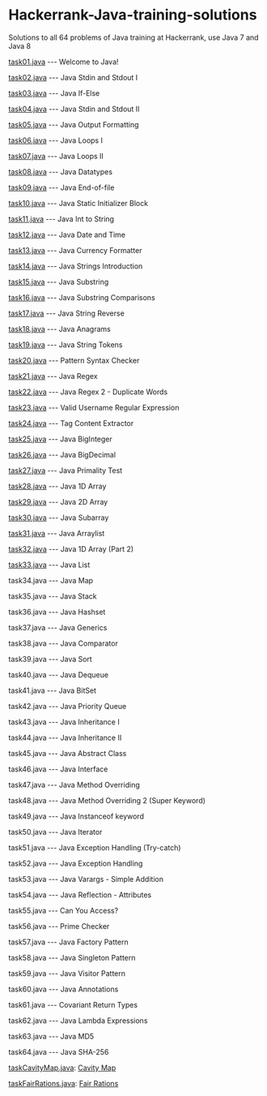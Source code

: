 # Hackerrank-Java-training-solutions
Solutions to all 64 problems of Java training at Hackerrank, use Java 7 and Java 8

[task01.java](task01.java) --- Welcome to Java!

[task02.java](task02.java) --- Java Stdin and Stdout I

[task03.java](task03.java) --- Java If-Else

[task04.java](task04.java) --- Java Stdin and Stdout II

[task05.java](task05.java) --- Java Output Formatting

[task06.java](task06.java) --- Java Loops I

[task07.java](task07.java) --- Java Loops II

[task08.java](task08.java) --- Java Datatypes

[task09.java](task09.java) --- Java End-of-file

[task10.java](task10.java) --- Java Static Initializer Block

[task11.java](task11.java) --- Java Int to String

[task12.java](task12.java) --- Java Date and Time

[task13.java](task13.java) --- Java Currency Formatter

[task14.java](task14.java) --- Java Strings Introduction

[task15.java](task15.java) --- Java Substring

[task16.java](task16.java) --- Java Substring Comparisons

[task17.java](task17.java) --- Java String Reverse

[task18.java](task18.java) --- Java Anagrams

[task19.java](task19.java) --- Java String Tokens

[task20.java](task20.java) --- Pattern Syntax Checker

[task21.java](task21.java) --- Java Regex

[task22.java](task22.java) --- Java Regex 2 - Duplicate Words

[task23.java](task23.java) --- Valid Username Regular Expression

[task24.java](task24.java) --- Tag Content Extractor

[task25.java](task25.java) --- Java BigInteger

[task26.java](task26.java) --- Java BigDecimal

[task27.java](task27.java) --- Java Primality Test

[task28.java](task28.java) --- Java 1D Array

[task29.java](task29.java) --- Java 2D Array

[task30.java](task30.java) --- Java Subarray

[task31.java](task31.java) --- Java Arraylist

[task32.java](task32.java) --- Java 1D Array (Part 2)

[task33.java](task33.java) --- Java List

task34.java --- Java Map

task35.java --- Java Stack

task36.java --- Java Hashset

task37.java --- Java Generics

task38.java --- Java Comparator

task39.java --- Java Sort

task40.java --- Java Dequeue

task41.java --- Java BitSet

task42.java --- Java Priority Queue

task43.java --- Java Inheritance I

task44.java --- Java Inheritance II

task45.java --- Java Abstract Class

task46.java --- Java Interface

task47.java --- Java Method Overriding

task48.java --- Java Method Overriding 2 (Super Keyword)

task49.java --- Java Instanceof keyword

task50.java --- Java Iterator

task51.java --- Java Exception Handling (Try-catch)

task52.java --- Java Exception Handling

task53.java --- Java Varargs - Simple Addition

task54.java --- Java Reflection - Attributes

task55.java --- Can You Access?

task56.java --- Prime Checker

task57.java --- Java Factory Pattern

task58.java --- Java Singleton Pattern

task59.java --- Java Visitor Pattern

task60.java --- Java Annotations

task61.java --- Covariant Return Types

task62.java --- Java Lambda Expressions

task63.java --- Java MD5

task64.java --- Java SHA-256

[taskCavityMap.java](taskCavityMap.java):   [Cavity Map](https://www.hackerrank.com/challenges/cavity-map/problem)

[taskFairRations.java](taskFairRations.java):   [Fair Rations](https://www.hackerrank.com/challenges/fair-rations/problem)

